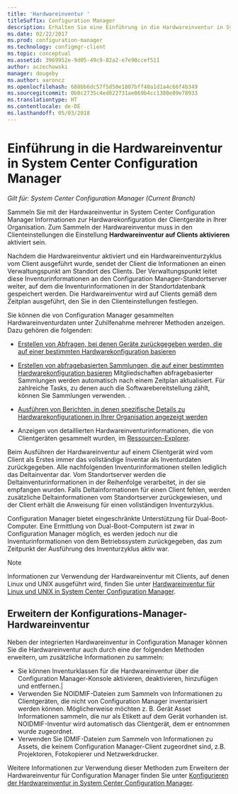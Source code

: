 ```yaml
---
title: 'Hardwareinventur '
titleSuffix: Configuration Manager
description: Erhalten Sie eine Einführung in die Hardwareinventur in System Center Configuration Manager.
ms.date: 02/22/2017
ms.prod: configuration-manager
ms.technology: configmgr-client
ms.topic: conceptual
ms.assetid: 3969952e-9d05-49c9-82a2-e7e90ccef511
author: aczechowski
manager: dougeby
ms.author: aaroncz
ms.openlocfilehash: 688bb6dc57f5d50e1807bff40a1d1a4c66f4b349
ms.sourcegitcommit: 0b0c2735c4ed822731ae069b4cc1380e89e78933
ms.translationtype: HT
ms.contentlocale: de-DE
ms.lasthandoff: 05/03/2018
---
```

# <a name="introduction-to-hardware-inventory-in-system-center-configuration-manager"></a>Einführung in die Hardwareinventur in System Center Configuration Manager

*Gilt für: System Center Configuration Manager (Current Branch)*

Sammeln Sie mit der Hardwareinventur in System Center Configuration Manager Informationen zur Hardwarekonfiguration der Clientgeräte in Ihrer Organisation. Zum Sammeln der Hardwareinventur muss in den Clienteinstellungen die Einstellung **Hardwareinventur auf Clients aktivieren** aktiviert sein.  

 Nachdem die Hardwareinventur aktiviert und ein Hardwareinventurzyklus vom Client ausgeführt wurde, sendet der Client die Informationen an einen Verwaltungspunkt am Standort des Clients. Der Verwaltungspunkt leitet diese Inventurinformationen an den Configuration Manager-Standortserver weiter, auf dem die Inventurinformationen in der Standortdatenbank gespeichert werden. Die Hardwareinventur wird auf Clients gemäß dem Zeitplan ausgeführt, den Sie in den Clienteinstellungen festlegen.  

 Sie können die von Configuration Manager gesammelten Hardwareinventurdaten unter Zuhilfenahme mehrerer Methoden anzeigen. Dazu gehören die folgenden:  

-   [Erstellen von Abfragen, bei denen Geräte zurückgegeben werden, die auf einer bestimmten Hardwarekonfiguration basieren](../../../../core/servers/manage/queries-technical-reference.md)  

-   [Erstellen von abfragebasierten Sammlungen, die auf einer bestimmten Hardwarekonfiguration basieren](../../../../core/clients/manage/collections/introduction-to-collections.md) Mitgliedschaften abfragebasierter Sammlungen werden automatisch nach einem Zeitplan aktualisiert. Für zahlreiche Tasks, zu denen auch die Softwarebereitstellung zählt, können Sie Sammlungen verwenden. .  

-   [Ausführen von Berichten, in denen spezifische Details zu Hardwarekonfigurationen in Ihrer Organisation angezeigt werden](../../../../core/servers/manage/reporting.md)   

-   Anzeigen von detaillierten Hardwareinventurinformationen, die von Clientgeräten gesammelt wurden, im [Ressourcen-Explorer](../../../../core/clients/manage/inventory/use-resource-explorer-to-view-hardware-inventory.md).   

 Beim Ausführen der Hardwareinventur auf einem Clientgerät wird vom Client als Erstes immer das vollständige Inventar als Inventurdaten zurückgegeben. Alle nachfolgenden Inventurinformationen stellen lediglich das Deltainventar dar. Vom Standortserver werden die Deltainventurinformationen in der Reihenfolge verarbeitet, in der sie empfangen wurden. Falls Deltainformationen für einen Client fehlen, werden zusätzliche Deltainformationen vom Standortserver zurückgewiesen, und der Client erhält die Anweisung für einen vollständigen Inventurzyklus.  

 Configuration Manager bietet eingeschränkte Unterstützung für Dual-Boot-Computer. Eine Ermittlung von Dual-Boot-Computern ist zwar in Configuration Manager möglich, es werden jedoch nur die Inventurinformationen von dem Betriebssystem zurückgegeben, das zum Zeitpunkt der Ausführung des Inventurzyklus aktiv war.  

> [!NOTE]  
>  Informationen zur Verwendung der Hardwareinventur mit Clients, auf denen Linux und UNIX ausgeführt wird, finden Sie unter [Hardwareinventur für Linux und UNIX in System Center Configuration Manager](../../../../core/clients/manage/inventory/hardware-inventory-for-linux-and-unix.md).  

## <a name="extending-configuration-manager-hardware-inventory"></a>Erweitern der Konfigurations-Manager-Hardwareinventur  
 Neben der integrierten Hardwareinventur in Configuration Manager können Sie die Hardwareinventur auch durch eine der folgenden Methoden erweitern, um zusätzliche Informationen zu sammeln:  

- Sie können Inventurklassen für die Hardwareinventur über die Configuration Manager-Konsole aktivieren, deaktivieren, hinzufügen und entfernen.|  
- Verwenden Sie NOIDMIF-Dateien zum Sammeln von Informationen zu Clientgeräten, die nicht von Configuration Manager inventarisiert werden können. Möglicherweise möchten z. B. Gerät Asset Informationen sammeln, die nur als Etikett auf dem Gerät vorhanden ist. NOIDMIF-Inventur wird automatisch das Clientgerät, dem er entnommen wurde zugeordnet.  
- Verwenden Sie IDMIF-Dateien zum Sammeln von Informationen zu Assets, die keinem Configuration Manager-Client zugeordnet sind, z.B. Projektoren, Fotokopierer und Netzwerkdrucker.  

 Weitere Informationen zur Verwendung dieser Methoden zum Erweitern der Hardwareinventur für Configuration Manager finden Sie unter [Konfigurieren der Hardwareinventur in System Center Configuration Manager](../../../../core/clients/manage/inventory/configure-hardware-inventory.md).  
